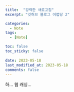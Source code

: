 ```yaml
---
title:  "강력한 새로고침"
excerpt: "깃허브 블로그 어렵당 2"

categories:
  - Note
tags:
  - [Note]

toc: false
toc_sticky: false
 
date: 2023-05-18
last_modified_at: 2023-05-18
comments: false
---
```


하... 웹 캐싱...
